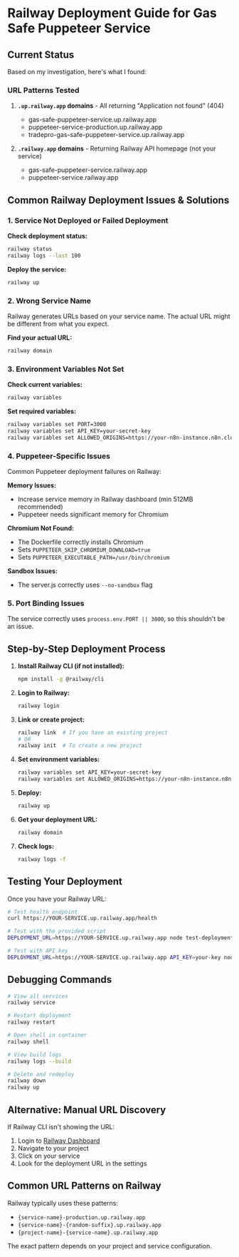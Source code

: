 # Railway Deployment Guide for Gas Safe Puppeteer Service

## Current Status

Based on my investigation, here's what I found:

### URL Patterns Tested

1. **`.up.railway.app` domains** - All returning "Application not found" (404)
   - gas-safe-puppeteer-service.up.railway.app
   - puppeteer-service-production.up.railway.app
   - tradepro-gas-safe-puppeteer-service.up.railway.app

2. **`.railway.app` domains** - Returning Railway API homepage (not your service)
   - gas-safe-puppeteer-service.railway.app
   - puppeteer-service.railway.app

## Common Railway Deployment Issues & Solutions

### 1. Service Not Deployed or Failed Deployment

**Check deployment status:**
```bash
railway status
railway logs --last 100
```

**Deploy the service:**
```bash
railway up
```

### 2. Wrong Service Name

Railway generates URLs based on your service name. The actual URL might be different from what you expect.

**Find your actual URL:**
```bash
railway domain
```

### 3. Environment Variables Not Set

**Check current variables:**
```bash
railway variables
```

**Set required variables:**
```bash
railway variables set PORT=3000
railway variables set API_KEY=your-secret-key
railway variables set ALLOWED_ORIGINS=https://your-n8n-instance.n8n.cloud
```

### 4. Puppeteer-Specific Issues

Common Puppeteer deployment failures on Railway:

**Memory Issues:**
- Increase service memory in Railway dashboard (min 512MB recommended)
- Puppeteer needs significant memory for Chromium

**Chromium Not Found:**
- The Dockerfile correctly installs Chromium
- Sets `PUPPETEER_SKIP_CHROMIUM_DOWNLOAD=true`
- Sets `PUPPETEER_EXECUTABLE_PATH=/usr/bin/chromium`

**Sandbox Issues:**
- The server.js correctly uses `--no-sandbox` flag

### 5. Port Binding Issues

The service correctly uses `process.env.PORT || 3000`, so this shouldn't be an issue.

## Step-by-Step Deployment Process

1. **Install Railway CLI (if not installed):**
   ```bash
   npm install -g @railway/cli
   ```

2. **Login to Railway:**
   ```bash
   railway login
   ```

3. **Link or create project:**
   ```bash
   railway link  # If you have an existing project
   # OR
   railway init  # To create a new project
   ```

4. **Set environment variables:**
   ```bash
   railway variables set API_KEY=your-secret-key
   railway variables set ALLOWED_ORIGINS=https://your-n8n-instance.n8n.cloud
   ```

5. **Deploy:**
   ```bash
   railway up
   ```

6. **Get your deployment URL:**
   ```bash
   railway domain
   ```

7. **Check logs:**
   ```bash
   railway logs -f
   ```

## Testing Your Deployment

Once you have your Railway URL:

```bash
# Test health endpoint
curl https://YOUR-SERVICE.up.railway.app/health

# Test with the provided script
DEPLOYMENT_URL=https://YOUR-SERVICE.up.railway.app node test-deployment.js

# Test with API key
DEPLOYMENT_URL=https://YOUR-SERVICE.up.railway.app API_KEY=your-key node test-deployment.js
```

## Debugging Commands

```bash
# View all services
railway service

# Restart deployment
railway restart

# Open shell in container
railway shell

# View build logs
railway logs --build

# Delete and redeploy
railway down
railway up
```

## Alternative: Manual URL Discovery

If Railway CLI isn't showing the URL:

1. Login to [Railway Dashboard](https://railway.app)
2. Navigate to your project
3. Click on your service
4. Look for the deployment URL in the settings

## Common URL Patterns on Railway

Railway typically uses these patterns:
- `{service-name}-production.up.railway.app`
- `{service-name}-{random-suffix}.up.railway.app`
- `{project-name}-{service-name}.up.railway.app`

The exact pattern depends on your project and service configuration.